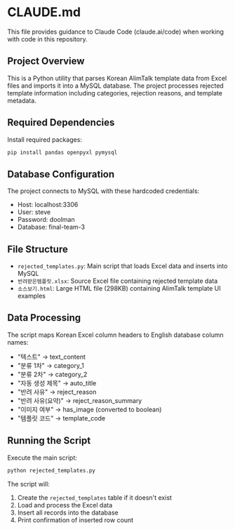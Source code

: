 # CLAUDE.md

This file provides guidance to Claude Code (claude.ai/code) when working with code in this repository.

## Project Overview

This is a Python utility that parses Korean AlimTalk template data from Excel files and imports it into a MySQL database. The project processes rejected template information including categories, rejection reasons, and template metadata.

## Required Dependencies

Install required packages:
```bash
pip install pandas openpyxl pymysql
```

## Database Configuration

The project connects to MySQL with these hardcoded credentials:
- Host: localhost:3306
- User: steve
- Password: doolman
- Database: final-team-3

## File Structure

- `rejected_templates.py`: Main script that loads Excel data and inserts into MySQL
- `반려받은템플릿.xlsx`: Source Excel file containing rejected template data
- `소스보기.html`: Large HTML file (298KB) containing AlimTalk template UI examples

## Data Processing

The script maps Korean Excel column headers to English database column names:
- "텍스트" → text_content
- "분류 1차" → category_1
- "분류 2차" → category_2
- "자동 생성 제목" → auto_title
- "반려 사유" → reject_reason
- "반려 사유(요약)" → reject_reason_summary
- "이미지 여부" → has_image (converted to boolean)
- "템플릿 코드" → template_code

## Running the Script

Execute the main script:
```bash
python rejected_templates.py
```

The script will:
1. Create the `rejected_templates` table if it doesn't exist
2. Load and process the Excel data
3. Insert all records into the database
4. Print confirmation of inserted row count